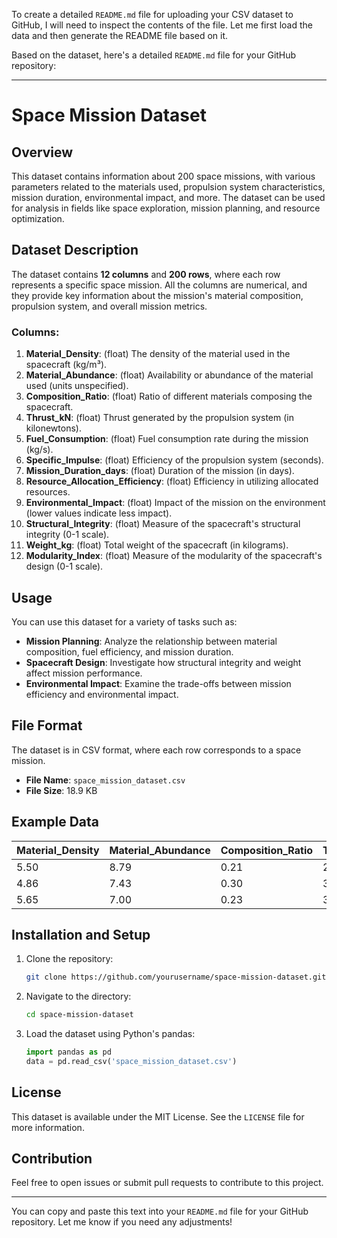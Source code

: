 To create a detailed `README.md` file for uploading your CSV dataset to GitHub, I will need to inspect the contents of the file. Let me first load the data and then generate the README file based on it.

Based on the dataset, here's a detailed `README.md` file for your GitHub repository:

---

# Space Mission Dataset

## Overview

This dataset contains information about 200 space missions, with various parameters related to the materials used, propulsion system characteristics, mission duration, environmental impact, and more. The dataset can be used for analysis in fields like space exploration, mission planning, and resource optimization.

## Dataset Description

The dataset contains **12 columns** and **200 rows**, where each row represents a specific space mission. All the columns are numerical, and they provide key information about the mission's material composition, propulsion system, and overall mission metrics.

### Columns:

1. **Material_Density**: (float) The density of the material used in the spacecraft (kg/m³).
2. **Material_Abundance**: (float) Availability or abundance of the material used (units unspecified).
3. **Composition_Ratio**: (float) Ratio of different materials composing the spacecraft.
4. **Thrust_kN**: (float) Thrust generated by the propulsion system (in kilonewtons).
5. **Fuel_Consumption**: (float) Fuel consumption rate during the mission (kg/s).
6. **Specific_Impulse**: (float) Efficiency of the propulsion system (seconds).
7. **Mission_Duration_days**: (float) Duration of the mission (in days).
8. **Resource_Allocation_Efficiency**: (float) Efficiency in utilizing allocated resources.
9. **Environmental_Impact**: (float) Impact of the mission on the environment (lower values indicate less impact).
10. **Structural_Integrity**: (float) Measure of the spacecraft's structural integrity (0-1 scale).
11. **Weight_kg**: (float) Total weight of the spacecraft (in kilograms).
12. **Modularity_Index**: (float) Measure of the modularity of the spacecraft's design (0-1 scale).

## Usage

You can use this dataset for a variety of tasks such as:

- **Mission Planning**: Analyze the relationship between material composition, fuel efficiency, and mission duration.
- **Spacecraft Design**: Investigate how structural integrity and weight affect mission performance.
- **Environmental Impact**: Examine the trade-offs between mission efficiency and environmental impact.

## File Format

The dataset is in CSV format, where each row corresponds to a space mission. 

- **File Name**: `space_mission_dataset.csv`
- **File Size**: 18.9 KB

## Example Data

| Material_Density | Material_Abundance | Composition_Ratio | Thrust_kN | Fuel_Consumption | Specific_Impulse | Mission_Duration_days | Resource_Allocation_Efficiency | Environmental_Impact | Structural_Integrity | Weight_kg | Modularity_Index |
|------------------|--------------------|-------------------|-----------|------------------|------------------|-----------------------|-------------------------------|---------------------|---------------------|-----------|-----------------|
| 5.50             | 8.79               | 0.21              | 297.65    | 35.76            | 22.60            | 189.33                | 0.70                          | 0.03                | 0.94                | 5332.96   | 0.48            |
| 4.86             | 7.43               | 0.30              | 323.85    | 36.07            | 20.64            | 179.29                | 0.74                          | 0.09                | 0.87                | 5210.79   | 0.23            |
| 5.65             | 7.00               | 0.23              | 303.84    | 31.53            | 17.40            | 147.70                | 0.79                          | 0.09                | 0.89                | 5419.47   | 0.24            |

## Installation and Setup

1. Clone the repository:

   ```bash
   git clone https://github.com/yourusername/space-mission-dataset.git
   ```

2. Navigate to the directory:

   ```bash
   cd space-mission-dataset
   ```

3. Load the dataset using Python's pandas:

   ```python
   import pandas as pd
   data = pd.read_csv('space_mission_dataset.csv')
   ```

## License

This dataset is available under the MIT License. See the `LICENSE` file for more information.

## Contribution

Feel free to open issues or submit pull requests to contribute to this project.

---

You can copy and paste this text into your `README.md` file for your GitHub repository. Let me know if you need any adjustments!
